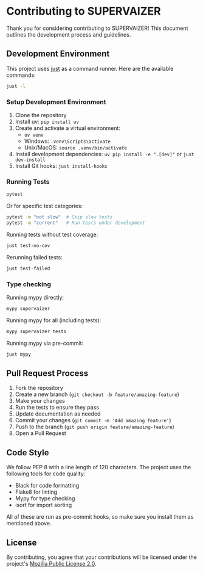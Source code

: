 # Contributing to SUPERVAIZER

Thank you for considering contributing to SUPERVAIZER! This document outlines the development process and guidelines.

## Development Environment

This project uses [just](https://github.com/casey/just) as a command runner. Here are the available commands:

```bash
just -l
```

### Setup Development Environment

1. Clone the repository
2. Install uv: `pip install uv`
3. Create and activate a virtual environment:
   - `uv venv`
   - Windows: `.venv\Scripts\activate`
   - Unix/MacOS: `source .venv/bin/activate`
4. Install development dependencies: `uv pip install -e ".[dev]"` or `just dev-install`
5. Install Git hooks: `just install-hooks`

### Running Tests

```bash
pytest
```

Or for specific test categories:

```bash
pytest -m "not slow"  # Skip slow tests
pytest -m "current"   # Run tests under development
```

Running tests without test coverage:

```bash
just test-no-cov
```

Rerunning failed tests:

```bash
just test-failed
```

### Type checking

Running mypy directly:

```bash
mypy supervaizer
```

Running mypy for all (including tests):

```bash
mypy supervaizer tests
```

Running mypy via pre-commit:

```bash
just mypy
```

## Pull Request Process

1. Fork the repository
2. Create a new branch (`git checkout -b feature/amazing-feature`)
3. Make your changes
4. Run the tests to ensure they pass
5. Update documentation as needed
6. Commit your changes (`git commit -m 'Add amazing feature'`)
7. Push to the branch (`git push origin feature/amazing-feature`)
8. Open a Pull Request

## Code Style

We follow PEP 8 with a line length of 120 characters. The project uses the following tools for code quality:

- Black for code formatting
- Flake8 for linting
- Mypy for type checking
- isort for import sorting

All of these are run as pre-commit hooks, so make sure you install them as mentioned above.

## License

By contributing, you agree that your contributions will be licensed under the project's [Mozilla Public License 2.0](LICENSE.md).
